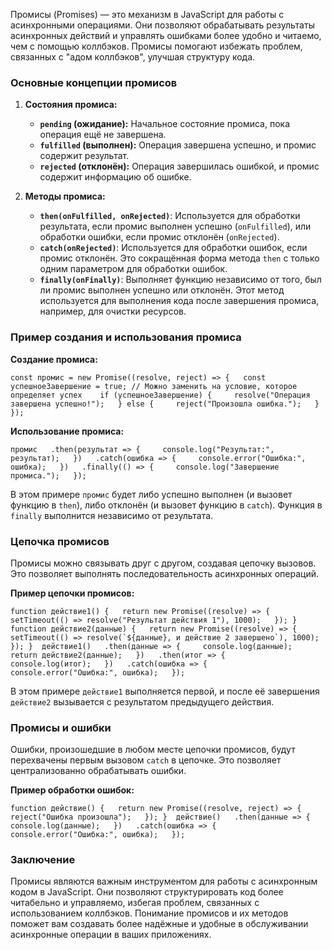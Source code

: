 Промисы (Promises) — это механизм в JavaScript для работы с асинхронными операциями. Они позволяют обрабатывать результаты асинхронных действий и управлять ошибками более удобно и читаемо, чем с помощью коллбэков. Промисы помогают избежать проблем, связанных с "адом коллбэков", улучшая структуру кода.

### Основные концепции промисов

1. **Состояния промиса:**
    
    - **`pending` (ожидание):** Начальное состояние промиса, пока операция ещё не завершена.
    - **`fulfilled` (выполнен):** Операция завершена успешно, и промис содержит результат.
    - **`rejected` (отклонён):** Операция завершилась ошибкой, и промис содержит информацию об ошибке.
2. **Методы промиса:**
    
    - **`then(onFulfilled, onRejected)`**: Используется для обработки результата, если промис выполнен успешно (`onFulfilled`), или обработки ошибки, если промис отклонён (`onRejected`).
    - **`catch(onRejected)`**: Используется для обработки ошибок, если промис отклонён. Это сокращённая форма метода `then` с только одним параметром для обработки ошибок.
    - **`finally(onFinally)`**: Выполняет функцию независимо от того, был ли промис выполнен успешно или отклонён. Этот метод используется для выполнения кода после завершения промиса, например, для очистки ресурсов.

### Пример создания и использования промиса

**Создание промиса:**

`const промис = new Promise((resolve, reject) => {   const успешноеЗавершение = true; // Можно заменить на условие, которое определяет успех    if (успешноеЗавершение) {     resolve("Операция завершена успешно!");   } else {     reject("Произошла ошибка.");   } });`

**Использование промиса:**

`промис   .then(результат => {     console.log("Результат:", результат);   })   .catch(ошибка => {     console.error("Ошибка:", ошибка);   })   .finally(() => {     console.log("Завершение промиса.");   });`

В этом примере `промис` будет либо успешно выполнен (и вызовет функцию в `then`), либо отклонён (и вызовет функцию в `catch`). Функция в `finally` выполнится независимо от результата.

### Цепочка промисов

Промисы можно связывать друг с другом, создавая цепочку вызовов. Это позволяет выполнять последовательность асинхронных операций.

**Пример цепочки промисов:**

``function действие1() {   return new Promise((resolve) => {     setTimeout(() => resolve("Результат действия 1"), 1000);   }); }  function действие2(данные) {   return new Promise((resolve) => {     setTimeout(() => resolve(`${данные}, и действие 2 завершено`), 1000);   }); }  действие1()   .then(данные => {     console.log(данные);     return действие2(данные);   })   .then(итог => {     console.log(итог);   })   .catch(ошибка => {     console.error("Ошибка:", ошибка);   });``

В этом примере `действие1` выполняется первой, и после её завершения `действие2` вызывается с результатом предыдущего действия.

### Промисы и ошибки

Ошибки, произошедшие в любом месте цепочки промисов, будут перехвачены первым вызовом `catch` в цепочке. Это позволяет централизованно обрабатывать ошибки.

**Пример обработки ошибок:**

`function действие() {   return new Promise((resolve, reject) => {     reject("Ошибка произошла");   }); }  действие()   .then(данные => {     console.log(данные);   })   .catch(ошибка => {     console.error("Ошибка:", ошибка);   });`

### Заключение

Промисы являются важным инструментом для работы с асинхронным кодом в JavaScript. Они позволяют структурировать код более читабельно и управляемо, избегая проблем, связанных с использованием коллбэков. Понимание промисов и их методов поможет вам создавать более надёжные и удобные в обслуживании асинхронные операции в ваших приложениях.